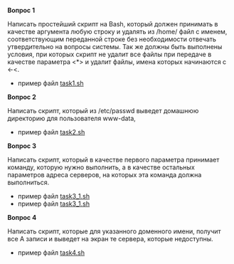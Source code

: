 **Вопрос 1**

Написать простейший скрипт на Bash, который должен принимать в качестве аргумента любую строку и удалять из /home/ файл с именем, соответствующим переданной строке без необходимости отвечать утвердительно на вопросы системы. Так же должны быть выполнены условия, при которых скрипт не удалит все файлы при передаче в качестве параметра <*> и удалит файлы, имена которых начинаются с <-<.
- пример файл [task1.sh](https://github.com/evgznz/bash_script_examples/blob/master/task1.sh)

**Вопрос 2**

Написать скрипт, который из /etc/passwd выведет домашнюю директорию для пользователя www-data,
- пример файл [task2.sh](https://github.com/evgznz/bash_script_exemples/blob/master/task2.sh)

**Вопрос 3**

Написать скрипт, который в качестве первого параметра принимает команду, которую нужно выполнить, а в качестве остальных параметров адреса серверов, на которых эта команда должна выполниться.
- пример файл [task3_1.sh](https://github.com/evgznz/bash_script_exemples/blob/master/task3_1.sh)
- пример файл [task3_1.sh](https://github.com/evgznz/bash_script_exemples/blob/master/task3_1.sh)

**Вопрос 4**

Написать скрипт, которые для указанного доменного имени, получит все А записи и выведет на экран те сервера, которые недоступны.
- пример файл [task4.sh](https://github.com/evgznz/bash_script_exemples/blob/master/task4.sh)
